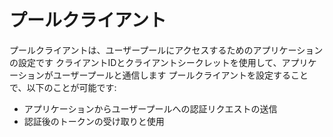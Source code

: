 # プールクライアント

プールクライアントは、ユーザープールにアクセスするためのアプリケーションの設定です
クライアントIDとクライアントシークレットを使用して、アプリケーションがユーザープールと通信します
プールクライアントを設定することで、以下のことが可能です:

- アプリケーションからユーザープールへの認証リクエストの送信
- 認証後のトークンの受け取りと使用
